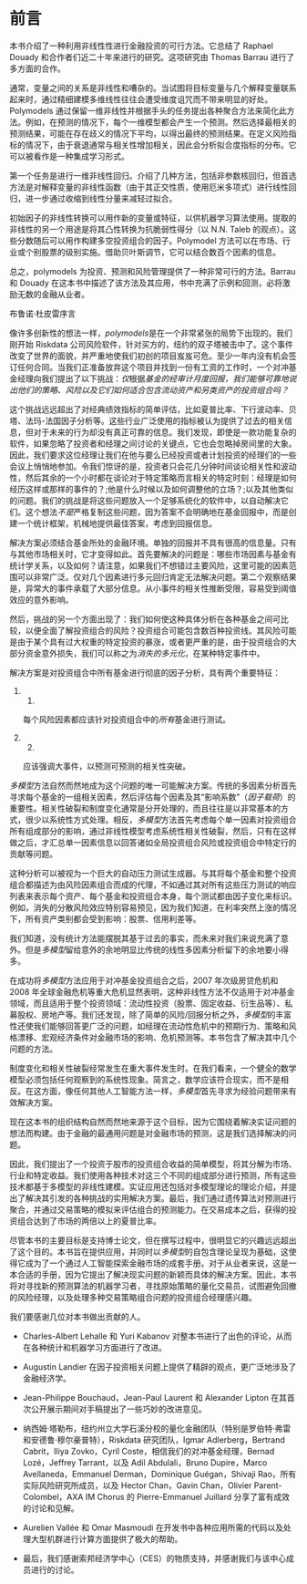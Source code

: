 # 前言

本书介绍了一种利用非线性性进行金融投资的可行方法。它总结了 Raphael Douady 和合作者们近二十年来进行的研究。这项研究由 Thomas Barrau 进行了多方面的合作。

通常，变量之间的关系是非线性和嘈杂的。当试图将目标变量与几个解释变量联系起来时，通过精细建模多维线性往往会遭受维度诅咒而不带来明显的好处。Polymodels 通过保留一维非线性并根据手头的任务提出各种聚合方法来简化此方法。例如，在预测的情况下，每个一维模型都会产生一个预测。然后选择最相关的预测结果，可能在存在歧义的情况下平均，以得出最终的预测结果。在定义风险指标的情况下，由于衰退通常与相关性增加相关，因此会分析拟合度指标的分布。它可以被看作是一种集成学习形式。

第一个任务是进行一维非线性回归。介绍了几种方法，包括非参数核回归，但首选方法是对解释变量的非线性函数（由于其正交性质，使用厄米多项式）进行线性回归，进一步通过收缩到线性分量来减轻过拟合。

初始因子的非线性转换可以用作新的变量或特征，以供机器学习算法使用。提取的非线性的另一个用途是将其凸性转换为抗脆弱性得分（以 N.N. Taleb 的观点）。这些分数随后可以用作构建多空投资组合的因子。Polymodel 方法可以在市场、行业或个别股票的级别实施。借助贝叶斯调节，它可以结合数百个因素的信息。

总之，polymodels 为投资、预测和风险管理提供了一种非常可行的方法。Barrau 和 Douady 在这本书中描述了该方法及其应用，书中充满了示例和回测，必将激励无数的金融从业者。

布鲁诺·杜皮雷序言

像许多创新性的想法一样，*polymodels*是在一个非常紧张的局势下出现的。我们刚开始 Riskdata 公司风险软件，针对买方的，纽约的双子塔被击中了。这个事件改变了世界的面貌，并严重地使我们初创的项目岌岌可危。至少一年内没有机会签订任何合同。当我们正准备放弃这个项目并找到一份有工资的工作时，一个对冲基金经理向我们提出了以下挑战：*仅*根据*基金的经审计月度回报，我们能够可靠地说出他们的策略、风险以及它们如何适合包含流动资产和另类资产的投资组合吗？*

这个挑战远远超出了对经典绩效指标的简单评估，比如夏普比率、下行波动率、贝塔、法玛-法国因子分析等。这些行业广泛使用的指标被认为提供了过去的相关信息，但对于未来的行为却没有真正可靠的信息。我们发现，即使是一款功能复杂的软件，如果忽略了投资者和经理之间讨论的关键点，它也会忽略掉房间里的大象。因此，我们要求这位经理让我们在他与要么已经投资或者计划投资的经理们的一些会议上悄悄地参加。令我们惊讶的是，投资者只会花几分钟时间谈论相关性和波动性，然后其余的一个小时都在谈论对于特定策略而言相关的特定时刻：经理是如何经历这样或那样的事件的？;他是什么时候以及如何调整他的立场？;以及其他类似的问题。我们的挑战是将这些问题放入一个足够系统化的软件中，以自动解决它们。这个想法*不是*严格复制这些问题，因为答案不会明确地在基金回报中，而是创建一个统计框架，机械地提供最佳答案，考虑到回报信息。

解决方案必须结合基金所处的金融环境。单独的回报并不具有很高的信息量。只有与其他市场相关时，它才变得如此。首先要解决的问题是：哪些市场因素与基金有统计学关系，以及如何？请注意，如果我们不想错过主要风险，这里可能的因素范围可以非常广泛。仅对几个因素进行多元回归肯定无法解决问题。第二个观察结果是，异常大的事件承载了大部分信息。从小事件的相关性推断受限，容易受到阈值效应的意外影响。

然后，挑战的另一个方面出现了：我们如何使这种具体分析在各种基金之间可比较，以便全面了解投资组合的风险？投资组合可能包含数百种投资线。其风险可能是由于某个具有过大权重的特定投资的暴涨，或者更严重的是，由于投资组合的大部分资金意外损失，我们可以称之为*消失的多元化*，在某种特定事件中。

解决方案是对投资组合中所有基金进行彻底的因子分析，具有两个重要特征：

1.  1.

    每个风险因素都应该针对投资组合中的*所有*基金进行测试。

1.  2.

    应该强调大事件，以预测可预测的相关性突破。

*多模型*方法自然而然地成为这个问题的唯一可能解决方案。传统的多因素分析首先寻求每个基金的一组相关因素，然后评估每个因素及其“影响系数”（*因子载荷*）的重要性。相关性破裂和制度变化通常是分开处理的，而且往往是以非常基本的方式，很少以系统性方式处理。相反，*多模型*方法首先考虑每个单一因素对投资组合所有组成部分的影响，通过非线性模型考虑系统性相关性破裂，然后，只有在这样做之后，才汇总单一因素信息以回答诸如全局投资组合风险或投资组合中特定行的贡献等问题。

这种分析可以被视为一个巨大的自动压力测试生成器。与其将每个基金和整个投资组合都描述为由风险因素组合而成的代理，不如通过其对所有这些压力测试的响应列表来表示每个资产、每个基金和投资组合本身，每个测试都由因子变化来标识。例如，消失的分散风险效应特别容易预见，因为我们知道，在利率突然上涨的情况下，所有资产类别都会受到影响：股票、信用利差等。

我们知道，没有统计方法能摆脱其基于过去的事实，而未来对我们来说充满了意外。但是*多模型*留给意外的余地明显比传统的线性多因素分析留下的余地要小得多。

在成功将*多模型*方法应用于对冲基金投资组合之后，2007 年次级房贷危机和 2008 年全球金融危机等重大危机显然表明，这种非线性方法不仅适用于对冲基金领域，而且适用于整个投资领域：流动性投资（股票、固定收益、衍生品等）、私募股权、房地产等。我们还发现，除了简单的风险/回报分析之外，*多模型*的丰富性还使我们能够回答更广泛的问题，如经理在流动性危机中的预期行为、策略和风格漂移、宏观经济条件对金融市场的影响、危机预测等。本书包含了解决其中几个问题的方法。

制度变化和相关性破裂经常发生在重大事件发生时。在我们看来，一个健全的数学模型必须包括任何观察到的系统性现象。简言之，数学应该符合现实，而不是相反。在这方面，像任何其他人工智能方法一样，*多模型*首先寻求为经验问题带来有效解决方案。

现在这本书的组织结构自然而然地来源于这个目标，因为它围绕着解决实证问题的想法而构建。由于金融的最通用问题是对金融市场的预测，这是我们选择解决的问题。

因此，我们提出了一个投资于股市的投资组合收益的简单模型，将其分解为市场、行业和特定收益。我们使用各种技术对这三个不同的组成部分进行预测，所有这些技术都基于多模型的非线性建模。实证应用还包括对多模型理论的理论介绍，并提出了解决其引发的各种挑战的实用解决方案。最后，我们通过遗传算法对预测进行聚合，并通过交易策略的模拟来评估组合的预测能力。在交易成本之后，获得的投资组合达到了市场的两倍以上的夏普比率。

尽管本书的主要目标是支持博士论文，但在撰写过程中，很明显它的兴趣远远超出了这个目的。本书旨在提供应用，并同时以*多模型*的自包含理论呈现为基础，这使得它成为了一个通过人工智能探索金融市场的成套手册。对于从业者来说，这是一本合适的手册，因为它提出了解决现实问题的新颖而具体的解决方案。因此，本书将对寻找新的预测算法的机器学习者，寻找原始策略的量化交易员，试图避免回撤的风险经理，以及处理多种交易策略组合问题的投资组合经理感兴趣。

我们要感谢几位对本书做出贡献的人。

+   Charles-Albert Lehalle 和 Yuri Kabanov 对整本书进行了出色的评论，从而在各种统计和机器学习方面进行了改进。

+   Augustin Landier 在因子投资相关问题上提供了精辟的观点，更广泛地涉及了金融经济学。

+   Jean-Philippe Bouchaud，Jean-Paul Laurent 和 Alexander Lipton 在其首次公开展示期间对手稿提出了一些巧妙的改进意见。

+   纳西姆·塔勒布，纽约州立大学石溪分校的量化金融团队（特别是罗伯特·弗雷和安德鲁·穆尔豪普特），Riskdata 研究团队，Igmar Adlerberg，Bertrand Cabrit，Iliya Zovko，Cyril Coste，相信我们的对冲基金经理，Bernad Lozé，Jeffrey Tarrant，以及 Adil Abdulali，Bruno Dupire，Marco Avellaneda，Emmanuel Derman，Dominique Guégan，Shivaji Rao，所有实际风险研究所成员，以及 Hector Chan，Gavin Chan，Olivier Parent-Colombel，AXA IM Chorus 的 Pierre-Emmanuel Juillard 分享了富有成效的讨论和见解。

+   Aurelien Vallée 和 Omar Masmoudi 在开发书中各种应用所需的代码以及处理大型机群进行计算方面提供了极大的帮助。

+   最后，我们感谢索邦经济学中心（CES）的物质支持，并感谢我们与该中心成员进行的讨论。

